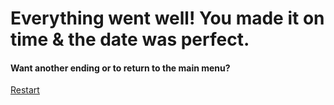 # Everything went well! You made it on time & the date was perfect.

#### Want another ending or to return to the main menu?
[Restart](../README.md)